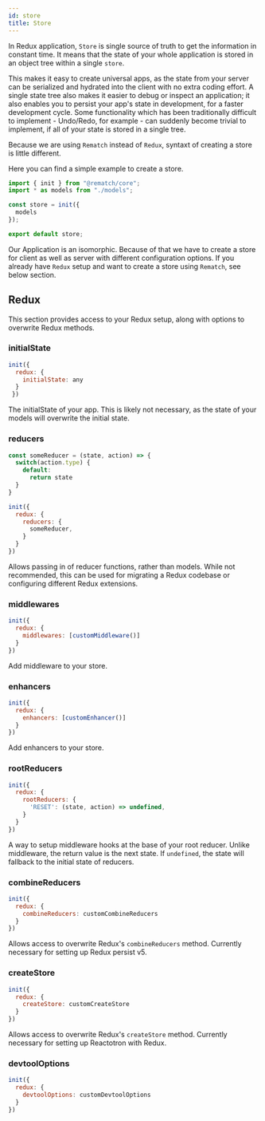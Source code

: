 ```yaml
---
id: store
title: Store
---
```


In Redux application, `Store` is single source of truth to get the information in constant time. It means that the state of your whole application is stored in an object tree within a single `store`.

This makes it easy to create universal apps, as the state from your server can be serialized and hydrated into the client with no extra coding effort. A single state tree also makes it easier to debug or inspect an application; it also enables you to persist your app's state in development, for a faster development cycle. Some functionality which has been traditionally difficult to implement - Undo/Redo, for example - can suddenly become trivial to implement, if all of your state is stored in a single tree.

Because we are using `Rematch` instead of `Redux`, syntaxt of creating a store is little different.

Here you can find a simple example to create a store.

```js
import { init } from "@rematch/core";
import * as models from "./models";

const store = init({
  models
});

export default store;
```

Our Application is an isomorphic. Because of that we have to create a store for client as well as server with different configuration options. If you already have `Redux` setup and want to create a store using `Rematch`, see below section.


## Redux

This section provides access to your Redux setup, along with options to overwrite Redux methods.

### initialState

```js
init({
  redux: {
    initialState: any
  }
 })
```

The initialState of your app. This is likely not necessary, as the state of your models will overwrite the initial state.

### reducers

```js
const someReducer = (state, action) => {
  switch(action.type) {
    default:
      return state
  }
}

init({
  redux: {
    reducers: {
      someReducer,
    }
  }
})
```

Allows passing in of reducer functions, rather than models. While not recommended, this can be used for migrating a Redux codebase or configuring different Redux extensions.

### middlewares

```js
init({
  redux: {
    middlewares: [customMiddleware()]
  }
})
```

Add middleware to your store.

### enhancers

```js
init({
  redux: {
    enhancers: [customEnhancer()]
  }
})
```

Add enhancers to your store.

### rootReducers

```js
init({
  redux: {
    rootReducers: {
      'RESET': (state, action) => undefined,
    }
  }
})
```

A way to setup middleware hooks at the base of your root reducer. Unlike middleware, the return value is the next state. If `undefined`, the state will fallback to the initial state of reducers.

### combineReducers

```js
init({
  redux: {
    combineReducers: customCombineReducers
  }
})
```

Allows access to overwrite Redux's `combineReducers` method. Currently necessary for setting up Redux persist v5.


### createStore

```js
init({
  redux: {
    createStore: customCreateStore
  }
})
```

Allows access to overwrite Redux's `createStore` method. Currently necessary for setting up Reactotron with Redux.

### devtoolOptions

```js
init({
  redux: {
    devtoolOptions: customDevtoolOptions
  }
})
```

